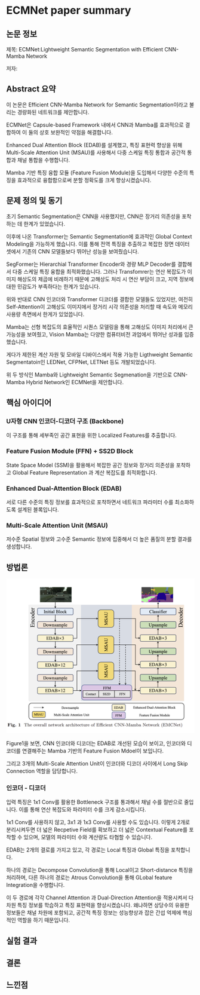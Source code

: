 # ECMNet paper summary
## 논문 정보
제목: ECMNet:Lightweight Semantic Segmentation with Efficient CNN-Mamba Network

저자: 
## Abstract 요약
이 논문은 Efficient CNN-Mamba Network for Semantic Segmentation이라고 불리는 경량화된 네트워크를 제안합니다.

ECMNet은 Capsule-based Framework 내에서 CNN과 Mamba를 효과적으로 결합하여 이 둘의 상호 보완적인 약점을 해결합니다.

Enhanced Dual Attention Block (EDAB)를 설계했고, 특징 표현력 향상을 위해 Multi-Scale Attention Unit (MSAU)를 사용해서 다중 스케일 특징 통합과 공간적 통합과 채널 통합을 수행합니다.

Mamba 기반 특징 융합 모듈 (Feature Fusion Module)을 도입해서 다양한 수준의 특징을 효과적으로 융합함으로써 분할 정확도를 크게 향상시켰습니다.

## 문제 정의 및 동기
초기 Semantic Segmentation은 CNN을 사용했지만, CNN은 장거리 의존성을 포착하는 데 한계가 있었습니다.

이후에 나온 Transformer는 Semantic Segmentation에 효과적인 Global Context Modeling을 가능하게 했습니다. 이를 통해 전역 특징을 추출하고 복잡한 장면 데이터셋에서 기존의 CNN 모델들보다 뛰어난 성능을 보여줬습니다.

SegFormer는 Hierarchial Transformer Encoder와 경량 MLP Decoder를 결합해서 다중 스케일 특징 융합을 최적화했습니다. 그러나 Transfomrer는 연산 복잡도가 이미지 해상도의 제곱에 비례하기 때문에 고해상도 처리 시 연산 부담이 크고, 지역 정보에 대한 민감도가 부족하다는 한계가 있습니다.

위와 반대로 CNN 인코더와 Transformer 디코더를 결합한 모델들도 있었지만, 여전히 Self-Attention이 고해상도 이미지에서 장거리 시각 의존성을 처리할 때 속도와 메모리 사용량 측면에서 한게가 있었씁니다.

Mamba는 선형 복잡도의 효율적인 시퀀스 모델링을 통해 고해상도 이미지 처리에서 큰 가능성을 보여줬고, Vision Mamba는 다양한 컴퓨터비전 과업에서 뛰어난 성과를 입증했습니다.

게다가 제한된 계산 자원 및 모바일 디바이스에서 적용 가능한 Ligthweight Semantic Segmentatoin인 LEDNet, CFPNet, LETNet 등도 개발되었습니다.

위 두 방식인 Mamba와 Lightweight Semantic Segmenation을 기반으로 CNN-Mamba Hybrid Network인 ECMNet을 제안합니다.

## 핵심 아이디어
### U자형 CNN 인코더-디코더 구조 (Backbone)
이 구조를 통해 세부족인 공간 표현을 위한 Localized Features를 추출합니다.

### Feature Fusion Module (FFN) + SS2D Block
State Space Model (SSM)을 활용해서 복잡한 공간 정보와 장거리 의존성을 포착하고 Global Feature Representation 과 계산 복잡도를 최적화합니다.

### Enhanced Dual-Attention Block (EDAB)
서로 다른 수준의 특징 정보를 효과적으로 포착하면서 네트워크 파라미터 수를 최소화하도록 설계된 블록입니다.

### Multi-Scale Attention Unit (MSAU)
저수준 Spatial 정보와 고수준 Semantic 정보에 집중해서 더 높은 품질의 분할 결과를 생성합니다.

## 방법론
![Figure1](image/Figure1.png)

Figure1을 보면, CNN 인코더와 디코더는 EDAB로 개선된 모습이 보이고, 인코더와 디코더를 연결해주는 Mamba 기반의 Feature Fusion Mdoel이 보입니다.

그리고 3개의 Multi-Scale Attention Unit이 인코더와 디코더 사이에서 Long Skip Connection 역할을 담당합니다.

### 인코더 - 디코더
입력 특징은 1x1 Conv를 활용한 Bottleneck 구조를 통과해서 채널 수를 절반으로 줄입니다. 이를 통해 연산 복잡도와 파라미터 수를 크게 감소시킵니다.

1x1 Conv를 사용하지 않고, 3x1 과 1x3 Conv를 사용할 수도 있습니다. 이렇게 2개로 분리시켜두면 더 넓은 Recpetive Field를 확보하고 더 넓은 Contextual Feature를 포착할 수 있으며, 모델의 파라미터 수와 계산량도 타협할 수 있습니다.

EDAB는 2개의 결로를 가지고 있고, 각 경로는 Local 특징과 Global 특징을 포착합니다.

하나의 경로는 Decompose Convolution을 통해 Local이고 Short-distance 특징을 처리하며, 다른 하나의 경로는 Atrous Convolution을 통해 GLobal feature Integration을 수행합니다.

이 두 경로에 각각 Channel Attention 과 Dual-Direction Attention을 적용시켜서 다차원 특징 정보를 학습하고 특징 표현력을 향상시켰습니다. 왜냐하면 상당수의 유용한 정보들은 채널 차원에 포함되고, 공간적 특징 정보는 성능향상과 잡은 간섭 억제에 핵심적인 역할을 하기 때문입니다.

## 실험 결과

## 결론

## 느낀점
